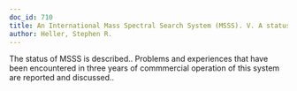 ```yaml
---
doc_id: 710
title: An International Mass Spectral Search System (MSSS). V. A status Report
author: Heller, Stephen R.
---
```


The status of MSSS is described.. Problems and experiences that have been
encountered in three years of commmercial operation of this system are 
reported and discussed..